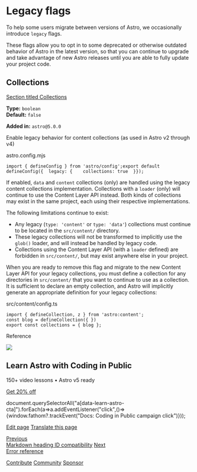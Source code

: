 Legacy flags
============

To help some users migrate between versions of Astro, we occasionally introduce `legacy` flags.

These flags allow you to opt in to some deprecated or otherwise outdated behavior of Astro in the latest version, so that you can continue to upgrade and take advantage of new Astro releases until you are able to fully update your project code.

Collections
-----------

[Section titled Collections](#collections)

**Type:** `boolean`  
**Default:** `false`  

**Added in:** `astro@5.0.0`

Enable legacy behavior for content collections (as used in Astro v2 through v4)

astro.config.mjs

    import { defineConfig } from 'astro/config';export default defineConfig({  legacy: {    collections: true  }});

If enabled, `data` and `content` collections (only) are handled using the legacy content collections implementation. Collections with a `loader` (only) will continue to use the Content Layer API instead. Both kinds of collections may exist in the same project, each using their respective implementations.

The following limitations continue to exist:

*   Any legacy (`type: 'content'` or `type: 'data'`) collections must continue to be located in the `src/content/` directory.
*   These legacy collections will not be transformed to implicitly use the `glob()` loader, and will instead be handled by legacy code.
*   Collections using the Content Layer API (with a `loader` defined) are forbidden in `src/content/`, but may exist anywhere else in your project.

When you are ready to remove this flag and migrate to the new Content Layer API for your legacy collections, you must define a collection for any directories in `src/content/` that you want to continue to use as a collection. It is sufficient to declare an empty collection, and Astro will implicitly generate an appropriate definition for your legacy collections:

src/content/config.ts

    import { defineCollection, z } from 'astro:content';
    const blog = defineCollection({ })
    export const collections = { blog };

Reference

![](/_astro/CodingInPublic.DpaYu7Qd_5sx41.webp)

Learn Astro with **Coding in Public**
-------------------------------------

150+ video lessons • Astro v5 ready

[Get 20% off](https://learnastro.dev?code=ASTRO_PROMO)

document.querySelectorAll("a\[data-learn-astro-cta\]").forEach(a=>a.addEventListener("click",()=>{window.fathom?.trackEvent("Docs: Coding in Public campaign click")}));

[Edit page](https://github.com/withastro/docs/edit/main/src/content/docs/en/reference/legacy-flags.mdx) [Translate this page](https://contribute.docs.astro.build/guides/i18n/)

[Previous  
Markdown heading ID compatibility](/en/reference/experimental-flags/heading-id-compat/) [Next  
Error reference](/en/reference/error-reference/)

[Contribute](/en/contribute/) [Community](https://astro.build/chat) [Sponsor](https://opencollective.com/astrodotbuild)

